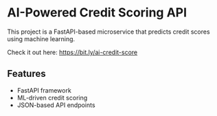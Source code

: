 # AI-Powered Credit Scoring API

This project is a FastAPI-based microservice that predicts credit scores using machine learning.

Check it out here:
https://bit.ly/ai-credit-score

## Features
- FastAPI framework
- ML-driven credit scoring
- JSON-based API endpoints
